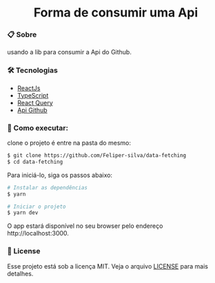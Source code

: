 <h1 align="center"> Forma de consumir uma Api</h1>

### 📋 Sobre

usando a lib para consumir a Api do Github.

### 🛠️ Tecnologias

- [ReactJs](https://reactjs.org)
- [TypeScript](https://www.typescriptlang.org/)
- [React Query](https://react-query.tanstack.com/)
- [Api Github](https://api.github.com/)

### 🚀 Como executar:

clone o projeto é entre na pasta do mesmo:

```bash
$ git clone https://github.com/Feliper-silva/data-fetching
$ cd data-fetching
```

Para iniciá-lo, siga os passos abaixo:

```bash
# Instalar as dependências
$ yarn

# Iniciar o projeto
$ yarn dev
```

O app estará disponível no seu browser pelo endereço http://localhost:3000.

### 📝 License

Esse projeto está sob a licença MIT. Veja o arquivo [LICENSE](LICENSE) para mais detalhes.
